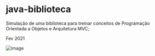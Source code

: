 # java-biblioteca

Simulação de uma biblioteca para treinar conceitos de Programação Orientada a Objetos e Arquitetura MVC;

Fev 2021

![image](https://user-images.githubusercontent.com/54810933/109646064-76696080-7b36-11eb-909b-4da358e6210d.png)
